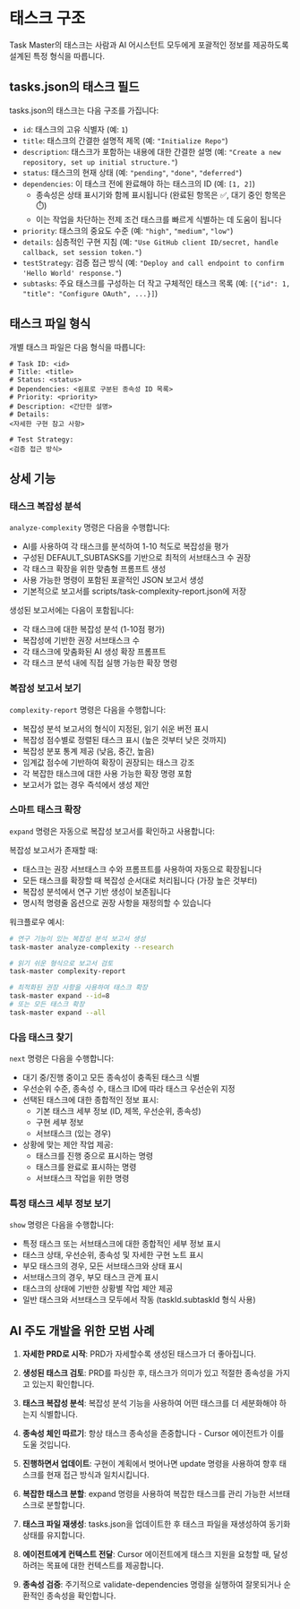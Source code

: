 # 태스크 구조

Task Master의 태스크는 사람과 AI 어시스턴트 모두에게 포괄적인 정보를 제공하도록 설계된 특정 형식을 따릅니다.

## tasks.json의 태스크 필드

tasks.json의 태스크는 다음 구조를 가집니다:

- `id`: 태스크의 고유 식별자 (예: `1`)
- `title`: 태스크의 간결한 설명적 제목 (예: `"Initialize Repo"`)
- `description`: 태스크가 포함하는 내용에 대한 간결한 설명 (예: `"Create a new repository, set up initial structure."`)
- `status`: 태스크의 현재 상태 (예: `"pending"`, `"done"`, `"deferred"`)
- `dependencies`: 이 태스크 전에 완료해야 하는 태스크의 ID (예: `[1, 2]`)
  - 종속성은 상태 표시기와 함께 표시됩니다 (완료된 항목은 ✅, 대기 중인 항목은 ⏱️)
  - 이는 작업을 차단하는 전제 조건 태스크를 빠르게 식별하는 데 도움이 됩니다
- `priority`: 태스크의 중요도 수준 (예: `"high"`, `"medium"`, `"low"`)
- `details`: 심층적인 구현 지침 (예: `"Use GitHub client ID/secret, handle callback, set session token."`)
- `testStrategy`: 검증 접근 방식 (예: `"Deploy and call endpoint to confirm 'Hello World' response."`)
- `subtasks`: 주요 태스크를 구성하는 더 작고 구체적인 태스크 목록 (예: `[{"id": 1, "title": "Configure OAuth", ...}]`)

## 태스크 파일 형식

개별 태스크 파일은 다음 형식을 따릅니다:

```
# Task ID: <id>
# Title: <title>
# Status: <status>
# Dependencies: <쉼표로 구분된 종속성 ID 목록>
# Priority: <priority>
# Description: <간단한 설명>
# Details:
<자세한 구현 참고 사항>

# Test Strategy:
<검증 접근 방식>
```

## 상세 기능

### 태스크 복잡성 분석

`analyze-complexity` 명령은 다음을 수행합니다:

- AI를 사용하여 각 태스크를 분석하여 1-10 척도로 복잡성을 평가
- 구성된 DEFAULT_SUBTASKS를 기반으로 최적의 서브태스크 수 권장
- 각 태스크 확장을 위한 맞춤형 프롬프트 생성
- 사용 가능한 명령이 포함된 포괄적인 JSON 보고서 생성
- 기본적으로 보고서를 scripts/task-complexity-report.json에 저장

생성된 보고서에는 다음이 포함됩니다:

- 각 태스크에 대한 복잡성 분석 (1-10점 평가)
- 복잡성에 기반한 권장 서브태스크 수
- 각 태스크에 맞춤화된 AI 생성 확장 프롬프트
- 각 태스크 분석 내에 직접 실행 가능한 확장 명령

### 복잡성 보고서 보기

`complexity-report` 명령은 다음을 수행합니다:

- 복잡성 분석 보고서의 형식이 지정된, 읽기 쉬운 버전 표시
- 복잡성 점수별로 정렬된 태스크 표시 (높은 것부터 낮은 것까지)
- 복잡성 분포 통계 제공 (낮음, 중간, 높음)
- 임계값 점수에 기반하여 확장이 권장되는 태스크 강조
- 각 복잡한 태스크에 대한 사용 가능한 확장 명령 포함
- 보고서가 없는 경우 즉석에서 생성 제안

### 스마트 태스크 확장

`expand` 명령은 자동으로 복잡성 보고서를 확인하고 사용합니다:

복잡성 보고서가 존재할 때:

- 태스크는 권장 서브태스크 수와 프롬프트를 사용하여 자동으로 확장됩니다
- 모든 태스크를 확장할 때 복잡성 순서대로 처리됩니다 (가장 높은 것부터)
- 복잡성 분석에서 연구 기반 생성이 보존됩니다
- 명시적 명령줄 옵션으로 권장 사항을 재정의할 수 있습니다

워크플로우 예시:

```bash
# 연구 기능이 있는 복잡성 분석 보고서 생성
task-master analyze-complexity --research

# 읽기 쉬운 형식으로 보고서 검토
task-master complexity-report

# 최적화된 권장 사항을 사용하여 태스크 확장
task-master expand --id=8
# 또는 모든 태스크 확장
task-master expand --all
```

### 다음 태스크 찾기

`next` 명령은 다음을 수행합니다:

- 대기 중/진행 중이고 모든 종속성이 충족된 태스크 식별
- 우선순위 수준, 종속성 수, 태스크 ID에 따라 태스크 우선순위 지정
- 선택된 태스크에 대한 종합적인 정보 표시:
  - 기본 태스크 세부 정보 (ID, 제목, 우선순위, 종속성)
  - 구현 세부 정보
  - 서브태스크 (있는 경우)
- 상황에 맞는 제안 작업 제공:
  - 태스크를 진행 중으로 표시하는 명령
  - 태스크를 완료로 표시하는 명령
  - 서브태스크 작업을 위한 명령

### 특정 태스크 세부 정보 보기

`show` 명령은 다음을 수행합니다:

- 특정 태스크 또는 서브태스크에 대한 종합적인 세부 정보 표시
- 태스크 상태, 우선순위, 종속성 및 자세한 구현 노트 표시
- 부모 태스크의 경우, 모든 서브태스크와 상태 표시
- 서브태스크의 경우, 부모 태스크 관계 표시
- 태스크의 상태에 기반한 상황별 작업 제안 제공
- 일반 태스크와 서브태스크 모두에서 작동 (taskId.subtaskId 형식 사용)

## AI 주도 개발을 위한 모범 사례

1. **자세한 PRD로 시작**: PRD가 자세할수록 생성된 태스크가 더 좋아집니다.

2. **생성된 태스크 검토**: PRD를 파싱한 후, 태스크가 의미가 있고 적절한 종속성을 가지고 있는지 확인합니다.

3. **태스크 복잡성 분석**: 복잡성 분석 기능을 사용하여 어떤 태스크를 더 세분화해야 하는지 식별합니다.

4. **종속성 체인 따르기**: 항상 태스크 종속성을 존중합니다 - Cursor 에이전트가 이를 도울 것입니다.

5. **진행하면서 업데이트**: 구현이 계획에서 벗어나면 update 명령을 사용하여 향후 태스크를 현재 접근 방식과 일치시킵니다.

6. **복잡한 태스크 분할**: expand 명령을 사용하여 복잡한 태스크를 관리 가능한 서브태스크로 분할합니다.

7. **태스크 파일 재생성**: tasks.json을 업데이트한 후 태스크 파일을 재생성하여 동기화 상태를 유지합니다.

8. **에이전트에게 컨텍스트 전달**: Cursor 에이전트에게 태스크 지원을 요청할 때, 달성하려는 목표에 대한 컨텍스트를 제공합니다.

9. **종속성 검증**: 주기적으로 validate-dependencies 명령을 실행하여 잘못되거나 순환적인 종속성을 확인합니다.
